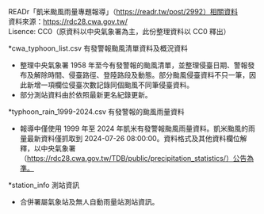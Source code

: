 
READr「凱米颱風雨量專題報導」（https://readr.tw/post/2992）相關資料  
資料來源：https://rdc28.cwa.gov.tw/  
Lisence: CC0（原資料以中央氣象署為主，此份整理資料以 CC0 釋出）  

*cwa_typhoon_list.csv 有發警報颱風清單資料及概況資料  
 - 整理中央氣象署 1958 年至今有發警報的颱風清單，並整理侵臺日期、警報發布及解除時間、侵臺路徑、登陸路段及動態。部分颱風侵臺資料不只一筆，因此新增一項欄位侵臺次數記錄同個颱風不同筆侵臺資料。  
 - 部分測站資料由於依照最新更名紀錄更新。  
      
*typhoon_rain_1999-2024.csv 有發警報的颱風雨量資料  
 - 報導中僅使用 1999 年至 2024 年凱米有發警報颱風雨量資料。凱米颱風的雨量最新資料僅抓取到 2024-07-26 08:00:00。資料格式及其他資料欄位解釋，以中央氣象署（https://rdc28.cwa.gov.tw/TDB/public/precipitation_statistics/）公告為準。  
      
*station_info 測站資訊  
 - 合併署屬氣象站及無人自動雨量站測站資訊。  
